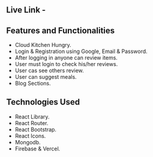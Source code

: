 #

## Live Link - 

## Features and Functionalities
- Cloud Kitchen Hungry.
- Login & Registration using Google, Email & Password.
- After logging in anyone can review items. 
- User must login to check his/her reviews.
- User cas see others review.
- User can suggest meals.
- Blog Sections.


## Technologies Used 
- React Library.
- React Router.
- React Bootstrap.
- React Icons.
- Mongodb.
- Firebase & Vercel.


